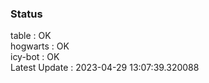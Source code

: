 ### Status


table : OK  
hogwarts : OK  
icy-bot : OK  
Latest Update : 2023-04-29 13:07:39.320088
